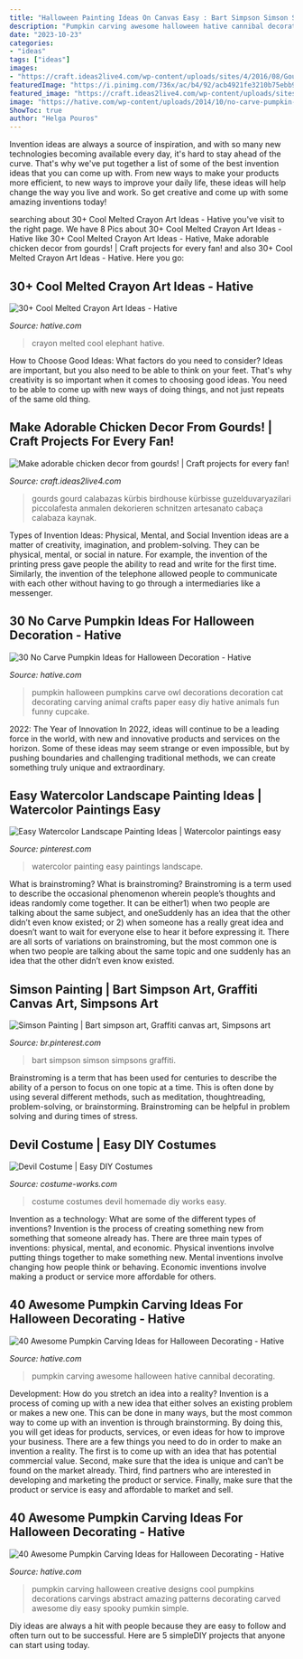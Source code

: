 ```yaml
---
title: "Halloween Painting Ideas On Canvas Easy : Bart Simpson Simson Simpsons Graffiti"
description: "Pumpkin carving awesome halloween hative cannibal decorating"
date: "2023-10-23"
categories:
- "ideas"
tags: ["ideas"]
images:
- "https://craft.ideas2live4.com/wp-content/uploads/sites/4/2016/08/Gourd-Art-03.jpg"
featuredImage: "https://i.pinimg.com/736x/ac/b4/92/acb4921fe3210b75ebb9b0202b613bd1.jpg"
featured_image: "https://craft.ideas2live4.com/wp-content/uploads/sites/4/2016/08/Gourd-Art-03.jpg"
image: "https://hative.com/wp-content/uploads/2014/10/no-carve-pumpkin-ideas/25-owl-pumpkin.jpg"
ShowToc: true
author: "Helga Pouros"
---
```



Invention ideas are always a source of inspiration, and with so many new technologies becoming available every day, it's hard to stay ahead of the curve. That's why we've put together a list of some of the best invention ideas that you can come up with. From new ways to make your products more efficient, to new ways to improve your daily life, these ideas will help change the way you live and work. So get creative and come up with some amazing inventions today!

	

		
searching about 30+ Cool Melted Crayon Art Ideas - Hative you've visit to the right page. We have 8 Pics about 30+ Cool Melted Crayon Art Ideas - Hative like 30+ Cool Melted Crayon Art Ideas - Hative, Make adorable chicken decor from gourds! | Craft projects for every fan! and also 30+ Cool Melted Crayon Art Ideas - Hative. Here you go:
		
    
## 30+ Cool Melted Crayon Art Ideas - Hative

<img loading=lazy src="https://hative.com/wp-content/uploads/2014/04/melted-crayon-art/21-melted-crayon-elephant.jpg" onerror="this.onerror=null;this.src='https://tse2.mm.bing.net/th?id=OIP.rmCI2l8XCxUpGLYhAp3JCAHaJ4&amp;pid=15.1';" alt="30+ Cool Melted Crayon Art Ideas - Hative">

_Source: hative.com_

>crayon melted cool elephant hative. 

	

How to Choose Good Ideas: What factors do you need to consider?
Ideas are important, but you also need to be able to think on your feet. That's why creativity is so important when it comes to choosing good ideas. You need to be able to come up with new ways of doing things, and not just repeats of the same old thing.

    
## Make Adorable Chicken Decor From Gourds! | Craft Projects For Every Fan!

<img loading=lazy src="https://craft.ideas2live4.com/wp-content/uploads/sites/4/2016/08/Gourd-Art-03.jpg" onerror="this.onerror=null;this.src='https://tse4.mm.bing.net/th?id=OIP.iblcx75zR7Gk-zxWM9a9rgHaNI&amp;pid=15.1';" alt="Make adorable chicken decor from gourds! | Craft projects for every fan!">

_Source: craft.ideas2live4.com_

>gourds gourd calabazas kürbis birdhouse kürbisse guzelduvaryazilari piccolafesta anmalen dekorieren schnitzen artesanato cabaça calabaza kaynak. 

	

Types of Invention Ideas: Physical, Mental, and Social
Invention ideas are a matter of creativity, imagination, and problem-solving. They can be physical, mental, or social in nature. For example, the invention of the printing press gave people the ability to read and write for the first time. Similarly, the invention of the telephone allowed people to communicate with each other without having to go through a intermediaries like a messenger.

    
## 30 No Carve Pumpkin Ideas For Halloween Decoration - Hative

<img loading=lazy src="https://hative.com/wp-content/uploads/2014/10/no-carve-pumpkin-ideas/25-owl-pumpkin.jpg" onerror="this.onerror=null;this.src='https://tse1.mm.bing.net/th?id=OIP.3lpwoPyp6j0k9ZKYThrHVQHaJ4&amp;pid=15.1';" alt="30 No Carve Pumpkin Ideas for Halloween Decoration - Hative">

_Source: hative.com_

>pumpkin halloween pumpkins carve owl decorations decoration cat decorating carving animal crafts paper easy diy hative animals fun funny cupcake. 

	

2022: The Year of Innovation
In 2022, ideas will continue to be a leading force in the world, with new and innovative products and services on the horizon. Some of these ideas may seem strange or even impossible, but by pushing boundaries and challenging traditional methods, we can create something truly unique and extraordinary.

    
## Easy Watercolor Landscape Painting Ideas | Watercolor Paintings Easy

<img loading=lazy src="https://i.pinimg.com/736x/ac/b4/92/acb4921fe3210b75ebb9b0202b613bd1.jpg" onerror="this.onerror=null;this.src='https://tse2.mm.bing.net/th?id=OIP.pRTCiNRr0nBAzl8wbXfMDAHaLJ&amp;pid=15.1';" alt="Easy Watercolor Landscape Painting Ideas | Watercolor paintings easy">

_Source: pinterest.com_

>watercolor painting easy paintings landscape. 

	

What is brainstroming?
What is brainstroming? Brainstroming is a term used to describe the occasional phenomenon wherein people’s thoughts and ideas randomly come together. It can be either1) when two people are talking about the same subject, and oneSuddenly has an idea that the other didn’t even know existed; or 2) when someone has a really great idea and doesn’t want to wait for everyone else to hear it before expressing it. There are all sorts of variations on brainstroming, but the most common one is when two people are talking about the same topic and one suddenly has an idea that the other didn’t even know existed.

    
## Simson Painting | Bart Simpson Art, Graffiti Canvas Art, Simpsons Art

<img loading=lazy src="https://i.pinimg.com/736x/2f/a4/74/2fa474d099c64a95ad13eb769c2b5686.jpg" onerror="this.onerror=null;this.src='https://tse3.mm.bing.net/th?id=OIP.zPtcYYkIaJKxuC3y21O6VwHaLo&amp;pid=15.1';" alt="Simson Painting | Bart simpson art, Graffiti canvas art, Simpsons art">

_Source: br.pinterest.com_

>bart simpson simson simpsons graffiti. 

	

Brainstroming is a term that has been used for centuries to describe the ability of a person to focus on one topic at a time. This is often done by using several different methods, such as meditation, thoughtreading, problem-solving, or brainstorming. Brainstroming can be helpful in problem solving and during times of stress.

    
## Devil Costume | Easy DIY Costumes

<img loading=lazy src="https://photos.costume-works.com/full/devil9.jpg" onerror="this.onerror=null;this.src='https://tse3.mm.bing.net/th?id=OIP.wEds4EVKmQhw-Tl9aE8NWAHaMa&amp;pid=15.1';" alt="Devil Costume | Easy DIY Costumes">

_Source: costume-works.com_

>costume costumes devil homemade diy works easy. 

	

Invention as a technology: What are some of the different types of inventions?
Invention is the process of creating something new from something that someone already has. There are three main types of inventions: physical, mental, and economic. Physical inventions involve putting things together to make something new. Mental inventions involve changing how people think or behaving. Economic inventions involve making a product or service more affordable for others.

    
## 40 Awesome Pumpkin Carving Ideas For Halloween Decorating - Hative

<img loading=lazy src="https://hative.com/wp-content/uploads/2014/10/pumpkin-carving-ideas/17-cannibal-cute-pumpkin.jpg" onerror="this.onerror=null;this.src='https://tse4.mm.bing.net/th?id=OIP.1evxGPVTYqoyC9hVnjMG-wHaIh&amp;pid=15.1';" alt="40 Awesome Pumpkin Carving Ideas for Halloween Decorating - Hative">

_Source: hative.com_

>pumpkin carving awesome halloween hative cannibal decorating. 

	

Development: How do you stretch an idea into a reality?
Invention is a process of coming up with a new idea that either solves an existing problem or makes a new one. This can be done in many ways, but the most common way to come up with an invention is through brainstorming. By doing this, you will get ideas for products, services, or even ideas for how to improve your business.
There are a few things you need to do in order to make an invention a reality. The first is to come up with an idea that has potential commercial value. Second, make sure that the idea is unique and can’t be found on the market already. Third, find partners who are interested in developing and marketing the product or service. Finally, make sure that the product or service is easy and affordable to market and sell.

    
## 40 Awesome Pumpkin Carving Ideas For Halloween Decorating - Hative

<img loading=lazy src="https://hative.com/wp-content/uploads/2014/10/pumpkin-carving-ideas/19-abstract-pumpkin.jpg" onerror="this.onerror=null;this.src='https://tse1.mm.bing.net/th?id=OIP.4Qt5VOSelIm1VvZmVvHcnQHaKX&amp;pid=15.1';" alt="40 Awesome Pumpkin Carving Ideas for Halloween Decorating - Hative">

_Source: hative.com_

>pumpkin carving halloween creative designs cool pumpkins decorations carvings abstract amazing patterns decorating carved awesome diy easy spooky pumkin simple. 

	

Diy ideas are always a hit with people because they are easy to follow and often turn out to be successful. Here are 5 simpleDIY projects that anyone can start using today.

